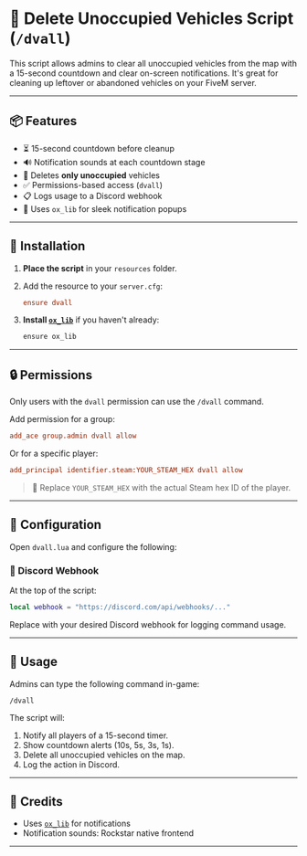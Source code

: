 # 🚗 Delete Unoccupied Vehicles Script (`/dvall`)

This script allows admins to clear all unoccupied vehicles from the map with a 15-second countdown and clear on-screen notifications. It's great for cleaning up leftover or abandoned vehicles on your FiveM server.

---

## 📦 Features

- ⏳ 15-second countdown before cleanup
- 🔊 Notification sounds at each countdown stage
- 🧹 Deletes **only unoccupied** vehicles
- ✅ Permissions-based access (`dvall`)
- 📋 Logs usage to a Discord webhook
- 🔔 Uses `ox_lib` for sleek notification popups

---

## 🚀 Installation

1. **Place the script** in your `resources` folder.

2. Add the resource to your `server.cfg`:
   ```cfg
   ensure dvall
   ```

3. **Install [`ox_lib`](https://github.com/overextended/ox_lib)** if you haven't already:
   ```bash
   ensure ox_lib
   ```

---

## 🔒 Permissions

Only users with the `dvall` permission can use the `/dvall` command.

Add permission for a group:
```cfg
add_ace group.admin dvall allow
```

Or for a specific player:
```cfg
add_principal identifier.steam:YOUR_STEAM_HEX dvall allow
```

> 🔐 Replace `YOUR_STEAM_HEX` with the actual Steam hex ID of the player.

---

## 🔧 Configuration

Open `dvall.lua` and configure the following:

### 🔗 Discord Webhook
At the top of the script:
```lua
local webhook = "https://discord.com/api/webhooks/..."
```
Replace with your desired Discord webhook for logging command usage.

---

## 📜 Usage

Admins can type the following command in-game:
```
/dvall
```

The script will:
1. Notify all players of a 15-second timer.
2. Show countdown alerts (10s, 5s, 3s, 1s).
3. Delete all unoccupied vehicles on the map.
4. Log the action in Discord.

---

## 🧠 Credits
- Uses [`ox_lib`](https://github.com/overextended/ox_lib) for notifications
- Notification sounds: Rockstar native frontend
---
